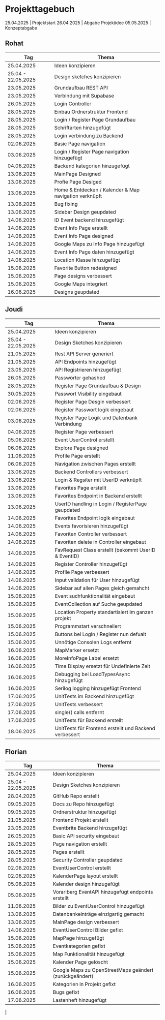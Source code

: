 # Projekttagebuch

25.04.2025 | Projektstart
26.04.2025 | Abgabe Projektidee
05.05.2025 | Konzeptabgabe

## Rohat

| Tag                | Thema                                                  |
| ------------------ | ------------------------------------------------------ |
| 25.04.2025         | Ideen konzipieren                                      |
| 25.04 - 22.05.2025 | Design sketches konzipieren                            |
| 23.05.2025         | Grundaufbau REST API                                   |
| 23.05.2025         | Verbindung mit Supabase                                |
| 26.05.2025         | Login Controller                                       |
| 28.05.2025         | Einbau Ordnerstruktur Frontend                         |
| 28.05.2025         | Login / Register Page Grundaufbau                      |
| 28.05.2025         | Schriftarten hinzugefügt                               |
| 28.05.2025         | Login verbindung zu Backend                            |
| 02.06.2025         | Basic Page navigation                                  |
| 03.06.2025         | Login / Register Page navigation hinzugefügt           |
| 04.06.2025         | Backend kategorien hinzugefügt                         |
| 13.06.2025         | MainPage Designed                                      |
| 13.06.2025         | Profie Page Desiged                                    |
| 13.06.2025         | Home & Entdecken / Kalender & Map navigation verknüpft |
| 13.06.2025         | Bug fixing                                             |
| 13.06.2025         | Sidebar Design geupdated                               |
| 14.06.2025         | ID Event backend hinzugefügt                           |
| 14.06.2025         | Event Info Page erstellt                               |
| 14.06.2025         | Event Info Page designed                               |
| 14.06.2025         | Google Maps zu Info Page hinzugefügt                   |
| 14.06.2025         | Event Info Page daten hinzugefügt                      |
| 14.06.2025         | Location Klasse hinzugefügt                            |
| 15.06.2025         | Favorite Button redesigned                             |
| 15.06.2025         | Page designs verbessert                                |
| 15.06.2025         | Google Maps integriert                                 |
| 16.06.2025         | Designs geupdated                                      |

## Joudi

| Tag                | Thema                                                  |
| ------------------ | ------------------------------------------------------ |
| 25.04.2025         | Ideen konzipieren                                      |
| 25.04 - 22.05.2025 | Design Sketches konzipieren                            |
| 21.05.2025         | Rest API Server generiert                              |
| 21.05.2025         | API Endpoints hinzugefügt                              |
| 23.05.2025         | API Registrieren hinzugefügt                           |
| 26.05.2025         | Passwörter gehashed                                    |
| 28.05.2025         | Register Page Grundaufbau & Design                     |
| 30.05.2025         | Passwort Visibility eingebaut                          |
| 02.06.2025         | Register Page Desgin verbessert                        |
| 02.06.2025         | Register Passwort logik eingebaut                      |
| 03.06.2025         | Register Page Logik und Datenbank Verbindung           |
| 04.06.2025         | Register Page verbessert                               |
| 05.06.2025         | Event UserControl erstellt                             |
| 06.06.2025         | Explore Page designed                                  |
| 11.06.2025         | Profile Page erstellt                                  |
| 06.06.2025         | Navigation zwischen Pages erstellt                     |
| 13.06.2025         | Backend Controllers verbessert                         |
| 13.06.2025         | Login & Regsiter mit UserID verknüpft                  |
| 13.06.2025         | Favorites Page erstellt                                |
| 13.06.2025         | Favorites Endpoint in Backend erstellt                 |
| 13.06.2025         | UserID handling in Login / RegisterPage geupdated      |
| 14.06.2025         | Favorites Endpoint logik eingebaut                     |
| 14.06.2025         | Events favorisieren hinzugefügt                        |
| 14.06.2025         | Favoriten Controller verbessert                        |
| 14.06.2025         | Favoriten delete in Controller eingebaut               |
| 14.06.2025         | FavRequest Class erstellt (bekommt UserID & EventID)   |
| 14.06.2025         | Register Controller hinzugefügt                        |
| 14.06.2025         | Profile Page verbessert                                |
| 14.06.2025         | Input validation für User hinzugefügt                  |
| 14.06.2025         | Sidebar auf allen Pages gleich gemahcht                |
| 15.06.2025         | Event suchfunktionalität eingebaut                     |
| 15.06.2025         | EventCollection auf Suche geupdated                    |
| 15.06.2025         | Location Property standartisiert im ganzen projekt     |
| 15.06.2025         | Programmstart verschnellert                            |
| 15.06.2025         | Buttons bei Login / Register nun defualt               |
| 15.06.2025         | Unnötige Consolen Logs entfernt                        |
| 16.06.2025         | MapMarker ersetzt                                      |
| 16.06.2025         | MoreInfoPage Label ersetzt                             |
| 16.06.2025         | Time Display ersetzt für Undefinierte Zeit             |
| 16.06.2025         | Debugging bei LoadTypesAsync hinzugefügt               |
| 16.06.2025         | Serilog logging hinzugefügt Frontend                   |
| 17.06.2025         | UnitTests im Backend hinzugefügt                       |
| 17.06.2025         | UnitTests verbessert                                   |
| 17.06.2025         | single() calls entfernt                                |
| 17.06.2025         | UnitTests für Backend erstellt                         |
| 18.06.2025         | UnitTests für Frontend erstellt und Backend verbessert |

## Florian

| Tag                | Thema                                                   |
| ------------------ | ------------------------------------------------------- |
| 25.04.2025         | Ideen konzipieren                                       |
| 25.04 - 22.05.2025 | Design Sketches konzipieren                             |
| 28.04.2025         | GitHub Repo erstellt                                    |
| 09.05.2025         | Docs zu Repo hinzugefügt                                |
| 09.05.2025         | Ordnerstruktur hinzugefügt                              |
| 21.05.2025         | Frontend Projekt erstellt                               |
| 23.05.2025         | Eventbrite Backend hinzugefügt                          |
| 26.05.2025         | Basic API security eingebaut                            |
| 28.05.2025         | Page navigation erstellt                                |
| 28.05.2025         | Pages erstellt                                          |
| 28.05.2025         | Security Controller geupdated                           |
| 02.06.2025         | EventUserControl erstellt                               |
| 02.06.2025         | KalenderPage layout erstellt                            |
| 05.06.2025         | Kalender design hinzugefügt                             |
| 05.06.2025         | Vorarlberg EventAPI hinzugefügt endpoints erstellt      |
| 11.06.2025         | Bilder zu EventUserControl hinzugefügt                  |
| 13.06.2025         | Datenbankeinträge einzigartig gemacht                   |
| 13.06.2025         | MainPage design verbessert                              |
| 14.06.2025         | EventUserControl Bilder gefixt                          |
| 15.06.2025         | MapPage hinzugefügt                                     |
| 15.06.2025         | Eventkategorien gefixt                                  |
| 15.06.2025         | Map Funktionalität hinzugefügt                          |
| 15.06.2025         | Kalender Page gelöscht                                  |
| 15.06.2025         | Google Maps zu OpenStreetMaps geändert (zurückgeändert) |
| 16.06.2025         | Kategorien in Projekt gefixt                            |
| 16.06.2025         | Bugs gefixt                                             |
| 17.06.2025         | Lastenheft hinzugefügt                                  |

|
